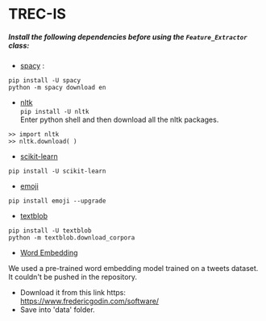 # TREC-IS

##### Install the following dependencies before using the ```Feature_Extractor``` class: <br>
- [spacy](https://spacy.io/usage/models#section-install) :
```
pip install -U spacy 
python -m spacy download en
```
- [nltk](https://www.nltk.org/install.html) <br>
```pip install -U nltk ``` <br>
Enter python shell and then download all the nltk packages. 
```
>> import nltk
>> nltk.download( )

```
- [scikit-learn](http://scikit-learn.org/stable/install.html)
```
pip install -U scikit-learn
```
- [emoji](https://pypi.org/project/emoji/)
```
pip install emoji --upgrade
```

- [textblob](https://textblob.readthedocs.io/en/dev/)
```
pip install -U textblob
python -m textblob.download_corpora

```
- [Word Embedding](https://www.fredericgodin.com/software/)

We used a pre-trained word embedding model trained on a tweets dataset. It couldn't be pushed in the 
repository. 
- Download it from this link https: https://www.fredericgodin.com/software/ 
- Save into 'data' folder. 
```
